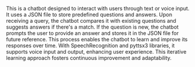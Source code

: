 This is a chatbot designed to interact with users through text or voice input.
It uses a JSON file to store predefined questions and answers. Upon receiving a query, 
the chatbot compares it with existing questions and suggests answers if there's a match.
If the question is new, the chatbot prompts the user to provide an answer and stores it in the JSON file for future reference.
This process enables the chatbot to learn and improve its responses over time. With SpeechRecognition and pyttsx3 libraries,
it supports voice input and output, enhancing user experience. This iterative learning approach fosters continuous improvement and adaptability.







